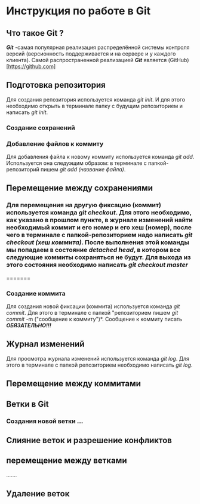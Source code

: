 # Инструкция по работе в Git

## Что такое Git ?
***Git*** -самая популярная реализация распределённой системы контроля версий (версионность поддерживается и на сервере и у каждого клиента). Самой распространенной реализацией ***Git*** является (GitHub)[https://github.com]
## Подготовка репозитория

Для создания репозитория используется команда *git init*. И для этого необходимо открыть в терминале папку с будущим репозиторием и написать *git init*.
### Создание сохранений

### Добавление файлов к коммиту
Для добавления файла к новому коммиту используется команда *git add*. Используется она следуэщим образом: в терминале с папкой-репозиторий пишем *git add (название файла)*.
## Перемещение между сохранениями
### Для перемещения на другую фиксацию (коммит) используется команда *git checkout*. Для этого необходимо, как указано в прошлом пункте, в журнале изменений найти необходимый коммит и его номер и его хеш (номер), после чего в терминале с папкой-репозиторием надо написать *git checkout (хеш коммита)*. После выполнения этой команды мы попадаем в состояние ***detached head***, в котором все следующие коммиты сохраняться не будут. Для выхода из этого состояния необходимо написать *git checkout master*
=======

### Создание коммита
Для создания новой фиксации (коммита) используется команда *git commit*. Для этого в терминале с папкой "репозиторием пишем *git commit* -m ("сообщение к коммиту")*. Сообщение к коммиту писать ***ОБЯЗАТЕЛЬНО!!!***

## Журнал изменений
Для просмотра журнала изменений используется команда *git log*. Для этого в терминале с папкой репозиторием необходимо написать *git log*.
## Перемещение между коммитами

## Ветки в Git
### Создания новой ветки ...

## Слияние веток и разрешение конфликтов
## перемещение между ветками
.......
## Удаление веток
